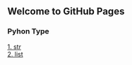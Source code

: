 ## Welcome to GitHub Pages
### Pyhon Type
[1. str](html/python_str.html)<br/>
[2. list](html/python_list.html)
